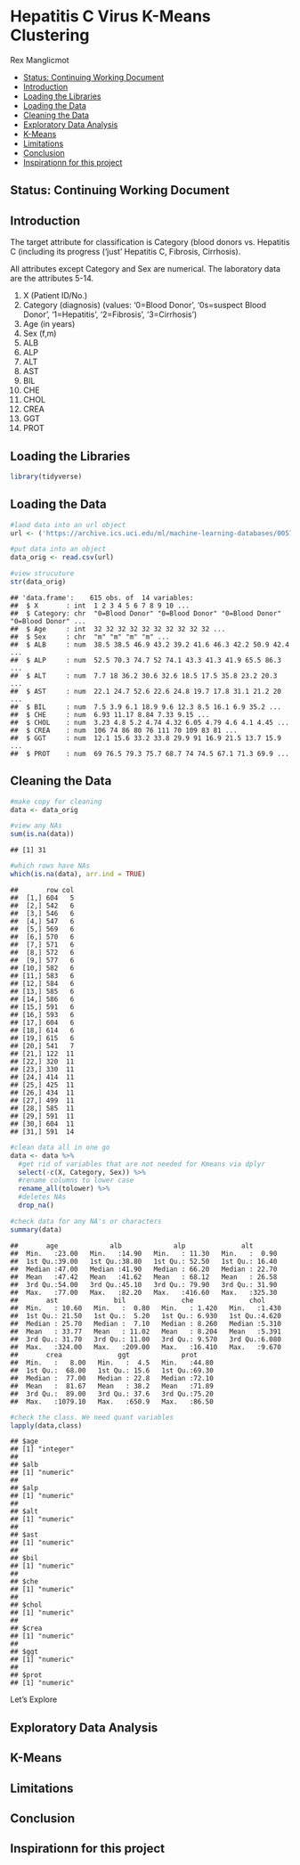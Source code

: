 Hepatitis C Virus K-Means Clustering
================
Rex Manglicmot

-   <a href="#status-continuing-working-document"
    id="toc-status-continuing-working-document">Status: Continuing Working
    Document</a>
-   <a href="#introduction" id="toc-introduction">Introduction</a>
-   <a href="#loading-the-libraries" id="toc-loading-the-libraries">Loading
    the Libraries</a>
-   <a href="#loading-the-data" id="toc-loading-the-data">Loading the
    Data</a>
-   <a href="#cleaning-the-data" id="toc-cleaning-the-data">Cleaning the
    Data</a>
-   <a href="#exploratory-data-analysis"
    id="toc-exploratory-data-analysis">Exploratory Data Analysis</a>
-   <a href="#k-means" id="toc-k-means">K-Means</a>
-   <a href="#limitations" id="toc-limitations">Limitations</a>
-   <a href="#conclusion" id="toc-conclusion">Conclusion</a>
-   <a href="#inspirationn-for-this-project"
    id="toc-inspirationn-for-this-project">Inspirationn for this project</a>

## Status: Continuing Working Document

## Introduction

The target attribute for classification is Category (blood donors
vs. Hepatitis C (including its progress (‘just’ Hepatitis C, Fibrosis,
Cirrhosis).

All attributes except Category and Sex are numerical. The laboratory
data are the attributes 5-14.

1)  X (Patient ID/No.)
2)  Category (diagnosis) (values: ‘0=Blood Donor’, ‘0s=suspect Blood
    Donor’, ‘1=Hepatitis’, ‘2=Fibrosis’, ‘3=Cirrhosis’)
3)  Age (in years)
4)  Sex (f,m)
5)  ALB
6)  ALP
7)  ALT
8)  AST
9)  BIL
10) CHE
11) CHOL
12) CREA
13) GGT
14) PROT

## Loading the Libraries

``` r
library(tidyverse)
```

## Loading the Data

``` r
#laod data into an url object
url <- ('https://archive.ics.uci.edu/ml/machine-learning-databases/00571/hcvdat0.csv')

#put data into an object
data_orig <- read.csv(url)

#view strucuture
str(data_orig)
```

    ## 'data.frame':    615 obs. of  14 variables:
    ##  $ X       : int  1 2 3 4 5 6 7 8 9 10 ...
    ##  $ Category: chr  "0=Blood Donor" "0=Blood Donor" "0=Blood Donor" "0=Blood Donor" ...
    ##  $ Age     : int  32 32 32 32 32 32 32 32 32 32 ...
    ##  $ Sex     : chr  "m" "m" "m" "m" ...
    ##  $ ALB     : num  38.5 38.5 46.9 43.2 39.2 41.6 46.3 42.2 50.9 42.4 ...
    ##  $ ALP     : num  52.5 70.3 74.7 52 74.1 43.3 41.3 41.9 65.5 86.3 ...
    ##  $ ALT     : num  7.7 18 36.2 30.6 32.6 18.5 17.5 35.8 23.2 20.3 ...
    ##  $ AST     : num  22.1 24.7 52.6 22.6 24.8 19.7 17.8 31.1 21.2 20 ...
    ##  $ BIL     : num  7.5 3.9 6.1 18.9 9.6 12.3 8.5 16.1 6.9 35.2 ...
    ##  $ CHE     : num  6.93 11.17 8.84 7.33 9.15 ...
    ##  $ CHOL    : num  3.23 4.8 5.2 4.74 4.32 6.05 4.79 4.6 4.1 4.45 ...
    ##  $ CREA    : num  106 74 86 80 76 111 70 109 83 81 ...
    ##  $ GGT     : num  12.1 15.6 33.2 33.8 29.9 91 16.9 21.5 13.7 15.9 ...
    ##  $ PROT    : num  69 76.5 79.3 75.7 68.7 74 74.5 67.1 71.3 69.9 ...

## Cleaning the Data

``` r
#make copy for cleaning
data <- data_orig

#view any NAs
sum(is.na(data))
```

    ## [1] 31

``` r
#which rows have NAs
which(is.na(data), arr.ind = TRUE)
```

    ##       row col
    ##  [1,] 604   5
    ##  [2,] 542   6
    ##  [3,] 546   6
    ##  [4,] 547   6
    ##  [5,] 569   6
    ##  [6,] 570   6
    ##  [7,] 571   6
    ##  [8,] 572   6
    ##  [9,] 577   6
    ## [10,] 582   6
    ## [11,] 583   6
    ## [12,] 584   6
    ## [13,] 585   6
    ## [14,] 586   6
    ## [15,] 591   6
    ## [16,] 593   6
    ## [17,] 604   6
    ## [18,] 614   6
    ## [19,] 615   6
    ## [20,] 541   7
    ## [21,] 122  11
    ## [22,] 320  11
    ## [23,] 330  11
    ## [24,] 414  11
    ## [25,] 425  11
    ## [26,] 434  11
    ## [27,] 499  11
    ## [28,] 585  11
    ## [29,] 591  11
    ## [30,] 604  11
    ## [31,] 591  14

``` r
#clean data all in one go
data <- data %>%
  #get rid of variables that are not needed for Kmeans via dplyr
  select(-c(X, Category, Sex)) %>%
  #rename columns to lower case
  rename_all(tolower) %>%
  #deletes NAs
  drop_na()
```

``` r
#check data for any NA's or characters
summary(data)
```

    ##       age             alb             alp              alt        
    ##  Min.   :23.00   Min.   :14.90   Min.   : 11.30   Min.   :  0.90  
    ##  1st Qu.:39.00   1st Qu.:38.80   1st Qu.: 52.50   1st Qu.: 16.40  
    ##  Median :47.00   Median :41.90   Median : 66.20   Median : 22.70  
    ##  Mean   :47.42   Mean   :41.62   Mean   : 68.12   Mean   : 26.58  
    ##  3rd Qu.:54.00   3rd Qu.:45.10   3rd Qu.: 79.90   3rd Qu.: 31.90  
    ##  Max.   :77.00   Max.   :82.20   Max.   :416.60   Max.   :325.30  
    ##       ast              bil              che              chol      
    ##  Min.   : 10.60   Min.   :  0.80   Min.   : 1.420   Min.   :1.430  
    ##  1st Qu.: 21.50   1st Qu.:  5.20   1st Qu.: 6.930   1st Qu.:4.620  
    ##  Median : 25.70   Median :  7.10   Median : 8.260   Median :5.310  
    ##  Mean   : 33.77   Mean   : 11.02   Mean   : 8.204   Mean   :5.391  
    ##  3rd Qu.: 31.70   3rd Qu.: 11.00   3rd Qu.: 9.570   3rd Qu.:6.080  
    ##  Max.   :324.00   Max.   :209.00   Max.   :16.410   Max.   :9.670  
    ##       crea              ggt             prot      
    ##  Min.   :   8.00   Min.   :  4.5   Min.   :44.80  
    ##  1st Qu.:  68.00   1st Qu.: 15.6   1st Qu.:69.30  
    ##  Median :  77.00   Median : 22.8   Median :72.10  
    ##  Mean   :  81.67   Mean   : 38.2   Mean   :71.89  
    ##  3rd Qu.:  89.00   3rd Qu.: 37.6   3rd Qu.:75.20  
    ##  Max.   :1079.10   Max.   :650.9   Max.   :86.50

``` r
#check the class. We need quant variables
lapply(data,class)
```

    ## $age
    ## [1] "integer"
    ## 
    ## $alb
    ## [1] "numeric"
    ## 
    ## $alp
    ## [1] "numeric"
    ## 
    ## $alt
    ## [1] "numeric"
    ## 
    ## $ast
    ## [1] "numeric"
    ## 
    ## $bil
    ## [1] "numeric"
    ## 
    ## $che
    ## [1] "numeric"
    ## 
    ## $chol
    ## [1] "numeric"
    ## 
    ## $crea
    ## [1] "numeric"
    ## 
    ## $ggt
    ## [1] "numeric"
    ## 
    ## $prot
    ## [1] "numeric"

Let’s Explore

## Exploratory Data Analysis

## K-Means

## Limitations

## Conclusion

## Inspirationn for this project

